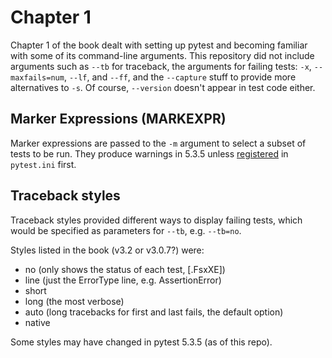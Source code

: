# Chapter 1

Chapter 1 of the book dealt with setting up pytest and becoming familiar
with some of its command-line arguments. This repository did not include
arguments such as `--tb` for traceback, the arguments for failing tests:
`-x`, `--maxfails=num`, `--lf`, and `--ff`, and the `--capture` stuff to
provide more alternatives to `-s`. Of course, `--version` doesn't appear
in test code either.

## Marker Expressions (MARKEXPR)

Marker expressions are passed to the `-m` argument to select a subset of
tests to be run. They produce warnings in 5.3.5 unless [registered][rme]
in `pytest.ini` first.

## Traceback styles

Traceback styles provided different ways to display failing tests, which
would be specified as parameters for `--tb`, e.g. `--tb=no`.

Styles listed in the book (v3.2 or v3.0.7?) were:

  - no (only shows the status of each test, [.FsxXE])
  - line (just the ErrorType line, e.g. AssertionError)
  - short
  - long (the most verbose)
  - auto (long tracebacks for first and last fails, the default option)
  - native

Some styles may have changed in pytest 5.3.5 (as of this repo).

[rme]: https://docs.pytest.org/en/latest/mark.html
